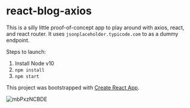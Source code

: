 # react-blog-axios

This is a silly little proof-of-concept app to play around with axios, react, and react router. It uses `jsonplaceholder.typicode.com` to as a dummy endpoint.

Steps to launch:

1. Install Node v10
2. `npm install`
3. `npm start`

This project was bootstrapped with [Create React App](https://github.com/facebookincubator/create-react-app).

![mbPxzNCBDE](https://user-images.githubusercontent.com/1145018/161452968-a89eb0ae-d7fa-4f10-b1cf-3edb3912beeb.gif)
